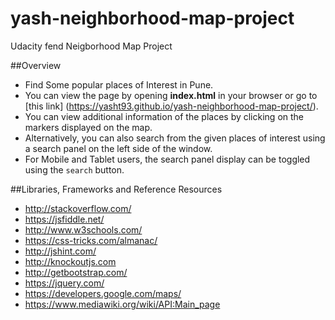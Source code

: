 # yash-neighborhood-map-project
Udacity fend Neigborhood Map Project

##Overview
- Find Some popular places of Interest in Pune.
- You can view the page by opening **index.html** in your browser or go to [this link] (https://yasht93.github.io/yash-neighborhood-map-project/).
- You can view additional information of the places by clicking on the markers displayed on the map.
- Alternatively, you can also search from the given places of interest using a search panel on the left side of the window.
- For Mobile and Tablet users, the search panel display can be toggled using the `search` button.

##Libraries, Frameworks and Reference Resources
- http://stackoverflow.com/
- https://jsfiddle.net/
- http://www.w3schools.com/
- https://css-tricks.com/almanac/
- http://jshint.com/
- http://knockoutjs.com
- http://getbootstrap.com/
- https://jquery.com/
- https://developers.google.com/maps/
- https://www.mediawiki.org/wiki/API:Main_page
